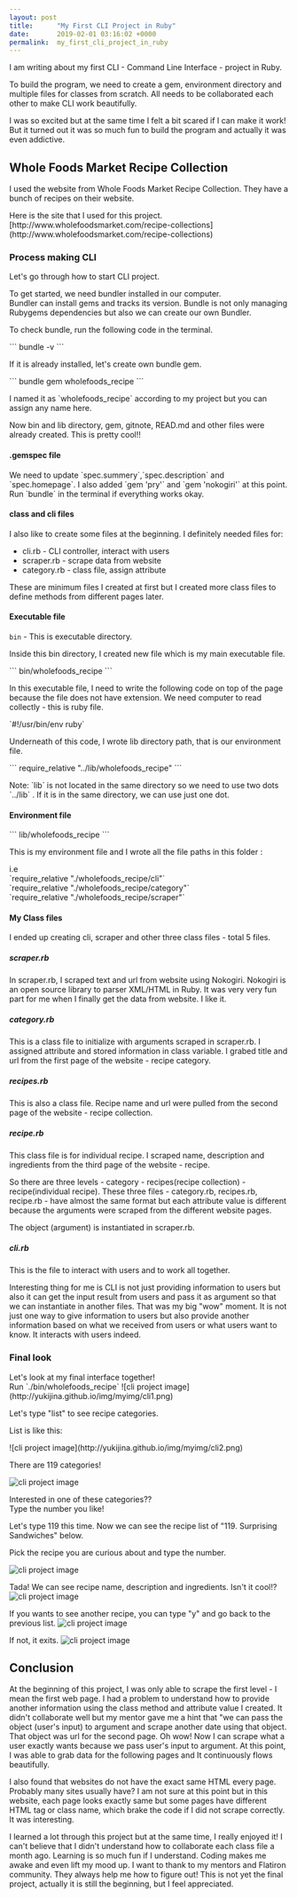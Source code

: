 ```yaml
---
layout: post
title:      "My First CLI Project in Ruby"
date:       2019-02-01 03:16:02 +0000
permalink:  my_first_cli_project_in_ruby
---
```


I am writing about my first CLI - Command Line Interface -  project in Ruby.

To build the program, we need to create a gem, environment directory and multiple files for classes from scratch. All needs to be collaborated each other to make CLI work beautifully.

I was so excited but at the same time I felt a bit scared if I can make it work!
But it turned out it was so much fun to build the program and actually it was even addictive.

## Whole Foods Market Recipe Collection
<p>I used the website from Whole Foods Market Recipe Collection. They have a bunch of recipes on their website.</p>
Here is the site that  I used for this project.<br>
[http://www.wholefoodsmarket.com/recipe-collections](http://www.wholefoodsmarket.com/recipe-collections)


<h3>Process making CLI</h3>
<p>Let's go through how to start CLI project.</p>

<p>To get started, we need bundler installed in our computer.<br>
Bundler can install gems and tracks its version. Bundle is not only managing Rubygems dependencies but also we can create our own Bundler.</p>

<p>To check bundle, run the following code in the terminal. <p>
```
bundle -v
```

<p>If it is already installed,  let's create own bundle gem.</p>
```
bundle gem wholefoods_recipe
```

<p>I named it as `wholefoods_recipe` according to my project but you can assign any name here.</p>

<p>Now bin and lib directory, gem, gitnote, READ.md and other files were already created. This is pretty cool!! </p>

<h4>.gemspec file</h4>
We need to update `spec.summery`,`spec.description` and `spec.homepage`. I also added `gem 'pry'` and `gem 'nokogiri'` at this point. Run `bundle` in the terminal if everything works okay.

<h4>class and cli files</h4>
I also like to create some files at the beginning. I definitely needed files for:

* cli.rb - CLI controller, interact with users
* scraper.rb - scrape data from website
* category.rb - class file, assign attribute

These are minimum files I created at first but I created more class files to define methods from different pages later.

#### Executable file
`bin` -  This is executable directory.

<p>Inside this bin directory, I created new file which is my main executable file.</p>
 ```
 bin/wholefoods_recipe
 ```

<p>In this executable file, I need to write the following code on top of the page because the file does not have extension. We need computer to read collectly - this is ruby file.</p>
`#!/usr/bin/env ruby`

<p>Underneath of this code, I wrote lib directory path, that is our environment file.</p>
```
require_relative "../lib/wholefoods_recipe"
```

<p>Note: `lib` is not located in the same directory so we need to use two dots `../lib` . If it is in the same directory, we can use just one dot.</p>

<h4>Environment file</h4>
```
lib/wholefoods_recipe
```

<p>This is my environment file and I wrote all the file paths in this folder :</p>

<p>i.e<br>
`require_relative "./wholefoods_recipe/cli"`<br>
`require_relative "./wholefoods_recipe/category"`<br>
`require_relative "./wholefoods_recipe/scraper"`<br></p>

<h4>My Class files</h4>
I ended up creating cli, scraper and other three class files - total 5 files.

<h5>scraper.rb</h5>
In scraper.rb, I scraped text and url from website using Nokogiri. Nokogiri is an open source library to parser XML/HTML in Ruby. It was very very fun part for me when I finally get the data from website. I like it.

<h5>category.rb</h5>
This is a class file to initialize with arguments scraped in scraper.rb. I assigned attribute and stored information in class variable. I grabed title and url from the first page of the website - recipe category.

<h5>recipes.rb</h5>
This is also a class file. Recipe name and url were pulled from the second page of the website - recipe collection.

<h5>recipe.rb</h5>
This class file is for individual recipe. I scraped name, description and ingredients from the third page of the website - recipe.

So there are three levels - category - recipes(recipe collection) - recipe(individual recipe).
These three files - category.rb, recipes.rb, recipe.rb  - have almost the same format but each attribute value is different because the arguments were scraped from the different website pages.  

The object (argument) is instantiated in scraper.rb.

<h5>cli.rb</h5>
This is the file to interact with users and to work all together.

Interesting thing for me is CLI is not just providing information to users but also it can get the input result from users and pass it as argument so that we can instantiate in another files. That was my big "wow" moment. It is not just one way to give information to users but also provide another information based on what we received from users or what users want to know. It interacts with users indeed.

<h3>Final look</h3>
Let's look at my final interface together!<br>
Run `./bin/wholefoods_recipe`
![cli project image](http://yukijina.github.io/img/myimg/cli1.png)


<p>Let's type "list" to see recipe categories.</p>
<p>List is like this: </p>
![cli project image](http://yukijina.github.io/img/myimg/cli2.png)

<p>There are 119 categories!</p>

![cli project image](http://yukijina.github.io/img/myimg/cli3.png)


<p>Interested in one of these categories?? <br>
Type the number you like!</p>
<p>Let's type 119 this time. Now we can see the recipe list of "119. Surprising Sandwiches" below.</p>
<p> Pick the recipe you are curious about and type the number.</p>

![cli project image](http://yukijina.github.io/img/myimg/cli4.png)

Tada! We can see recipe name, description and ingredients. Isn't it cool!?
![cli project image](http://yukijina.github.io/img/myimg/cli5.png)

If you wants to see another recipe, you can type "y" and go back to the previous list.
![cli project image](http://yukijina.github.io/img/myimg/cli6.png)

If not, it exits.
![cli project image](http://yukijina.github.io/img/myimg/cli7.png)


<h2>Conclusion</h2>
At the beginning of this project, I was only able to scrape the first level - I mean the first web page.  I had a problem to understand how to provide another information using the class method and attribute value  I created. It didn't collaborate well but my mentor gave me a hint that "we can pass the object (user's input) to argument and scrape another date using that object. That object was url for the second page. Oh wow! Now I can scrape what a user exactly wants because we pass user's input to argument. At this point, I was able to grab data for the following pages and It continuously flows beautifully.

I also found that websites do not have the exact same HTML every page. Probably many sites usually have? I am not sure at this point but in this website, each page looks exactly same but some pages have different HTML tag or class name, which brake the code if I did not scrape correctly. It was interesting.

I learned a lot through this project but at the same time, I really enjoyed it! I can't believe that I didn't understand how to collaborate each class file a month ago. Learning is so much fun if I understand.  Coding makes me awake and even lift my mood up. I want to thank to my mentors and Flatiron community. They always help me how to figure out! This is not yet the final project, actually it is still the beginning,  but I feel appreciated.
